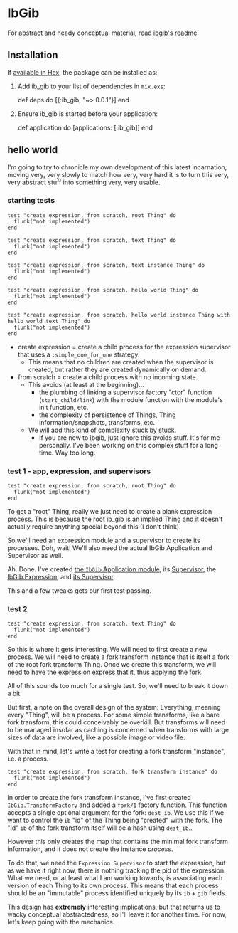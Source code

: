 # IbGib

For abstract and heady conceptual material, read [ibgib's readme]().

## Installation

If [available in Hex](https://hex.pm/docs/publish), the package can be installed as:

  1. Add ib_gib to your list of dependencies in `mix.exs`:

        def deps do
          [{:ib_gib, "~> 0.0.1"}]
        end

  2. Ensure ib_gib is started before your application:

        def application do
          [applications: [:ib_gib]]
        end


## hello world

I'm going to try to chronicle my own development of this latest incarnation,
moving very, very slowly to match how very, very hard it is to turn this very,
very abstract stuff into something very, very usable.

### starting tests

```
test "create expression, from scratch, root Thing" do
  flunk("not implemented")
end

test "create expression, from scratch, text Thing" do
  flunk("not implemented")
end

test "create expression, from scratch, text instance Thing" do
  flunk("not implemented")
end

test "create expression, from scratch, hello world Thing" do
  flunk("not implemented")
end

test "create expression, from scratch, hello world instance Thing with hello world text Thing" do
  flunk("not implemented")
end
```

* create expression = create a child process for the expression supervisor that
  uses a `:simple_one_for_one` strategy.
  * This means that no children are created when the supervisor is created, but
    rather they are created dynamically on demand.
* from scratch = create a child process with no incoming state.
  * This avoids (at least at the beginning)...
    * the plumbing of linking a supervisor factory "ctor" function
      (`start_child/link`) with the module function with the module's init
      function, etc.
    * the complexity of persistence of Things, Thing information/snapshots,
      transforms, etc.
  * We will add this kind of complexity stuck by stuck.
    * If you are new to ibgib, just ignore this avoids stuff. It's for me
      personally. I've been working on this complex stuff for a long time. Way
      too long.

### test 1 - app, expression, and supervisors

```
test "create expression, from scratch, root Thing" do
  flunk("not implemented")
end
```

To get a "root" Thing, really we just need to create a blank expression process.
This is because the root ib_gib is an implied Thing and it doesn't actually
require anything special beyond this (I don't think).

So we'll need an expression module and a supervisor to create its processes.
Doh, wait! We'll also need the actual IbGib Application and Supervisor as well.

Ah. Done. I've created [the `IbGib` Application module](lib/ib_gib.ex), its
[Supervisor](lib/ib_gib/supervisor.ex), the [IbGib.Expression](lib/ib_gib/expression.ex), and [its Supervisor](lib/ib_gib/expression/supervisor.ex).

This and a few tweaks gets our first test passing.

### test 2

```
test "create expression, from scratch, text Thing" do
  flunk("not implemented")
end
```

So this is where it gets interesting. We will need to first create a new
process. We will need to create a fork transform instance that is
itself a fork of the root fork transform Thing. Once we create this transform,
we will need to have the expression express that it, thus applying the fork.

All of this sounds too much for a single test. So, we'll need to break it down
a bit.

But first, a note on the overall design of the system: Everything, meaning
every "Thing", will be a process. For some simple transforms, like a bare fork
transform, this could conceivably be overkill. But transforms will need to be
managed insofar as caching is concerned when transforms with large sizes of
data are involved, like a possible image or video file.

With that in mind, let's write a test for creating a fork transform "instance",
i.e. a process.

```
test "create expression, from scratch, fork transform instance" do
  flunk("not implemented")
end
```

In order to create the fork transform instance, I've first created
[`IbGib.TransformFactory`](lib/ib_gib/transform_factory.ex) and added a
`fork/1` factory function. This function
accepts a single optional argument for the fork: `dest_ib`. We use this if we
want to control the `ib` "id" of the Thing being "created" with the fork.
The "id" `ib` of the fork transform itself will be a hash using `dest_ib`..

However this only creates the map that contains the minimal fork transform
information, and it does not create the instance _process_.

To do that, we need the `Expression.Supervisor` to start the expression, but
as we have it right now, there is nothing tracking the pid of the expression.
What we need, or at least what I am working towards, is associating each
version of each Thing to its own process. This means that each process should
be an "immutable" process identified uniquely by its `ib` + `gib` fields.

This design has **extremely** interesting implications, but that returns us to
wacky conceptual abstractedness, so I'll leave it for another time. For now,
let's keep going with the mechanics.
